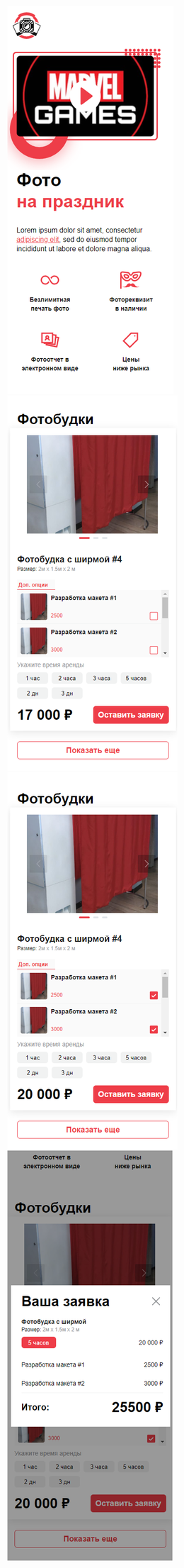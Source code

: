 ![alt text](public/1.PNG)
![alt text](public/2.PNG)
![alt text](public/3.PNG)
![alt text](public/4.PNG)
